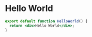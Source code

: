 # Hello World

```jsx
export default function HelloWorld() {
  return <div>Hello World</div>;
}
```

